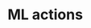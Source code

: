 ﻿<meta name="wikd:title" content="ML">
<meta name="wikd:name" content="actions-ml">
<meta name="wikd:order" content="6">
<meta name="wikd:icon" content="fas fa-plug">

# ML actions